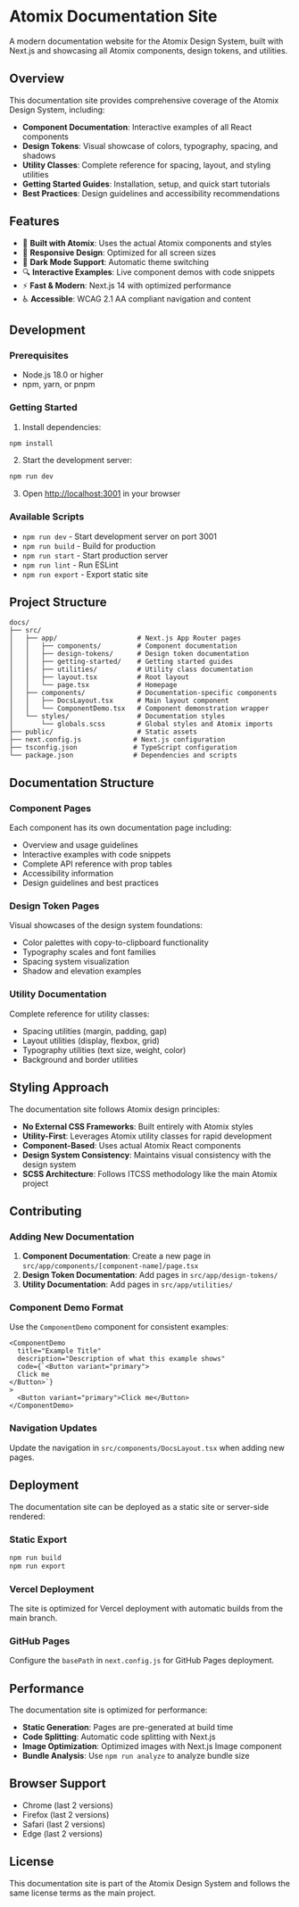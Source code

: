 # Atomix Documentation Site

A modern documentation website for the Atomix Design System, built with Next.js and showcasing all Atomix components, design tokens, and utilities.

## Overview

This documentation site provides comprehensive coverage of the Atomix Design System, including:

- **Component Documentation**: Interactive examples of all React components
- **Design Tokens**: Visual showcase of colors, typography, spacing, and shadows
- **Utility Classes**: Complete reference for spacing, layout, and styling utilities
- **Getting Started Guides**: Installation, setup, and quick start tutorials
- **Best Practices**: Design guidelines and accessibility recommendations

## Features

- 🎨 **Built with Atomix**: Uses the actual Atomix components and styles
- 📱 **Responsive Design**: Optimized for all screen sizes
- 🌙 **Dark Mode Support**: Automatic theme switching
- 🔍 **Interactive Examples**: Live component demos with code snippets
- ⚡ **Fast & Modern**: Next.js 14 with optimized performance
- ♿ **Accessible**: WCAG 2.1 AA compliant navigation and content

## Development

### Prerequisites

- Node.js 18.0 or higher
- npm, yarn, or pnpm

### Getting Started

1. Install dependencies:
```bash
npm install
```

2. Start the development server:
```bash
npm run dev
```

3. Open [http://localhost:3001](http://localhost:3001) in your browser

### Available Scripts

- `npm run dev` - Start development server on port 3001
- `npm run build` - Build for production
- `npm run start` - Start production server
- `npm run lint` - Run ESLint
- `npm run export` - Export static site

## Project Structure

```
docs/
├── src/
│   ├── app/                    # Next.js App Router pages
│   │   ├── components/         # Component documentation
│   │   ├── design-tokens/      # Design token documentation
│   │   ├── getting-started/    # Getting started guides
│   │   ├── utilities/          # Utility class documentation
│   │   ├── layout.tsx          # Root layout
│   │   └── page.tsx            # Homepage
│   ├── components/             # Documentation-specific components
│   │   ├── DocsLayout.tsx      # Main layout component
│   │   └── ComponentDemo.tsx   # Component demonstration wrapper
│   └── styles/                 # Documentation styles
│       └── globals.scss        # Global styles and Atomix imports
├── public/                     # Static assets
├── next.config.js             # Next.js configuration
├── tsconfig.json              # TypeScript configuration
└── package.json               # Dependencies and scripts
```

## Documentation Structure

### Component Pages
Each component has its own documentation page including:
- Overview and usage guidelines
- Interactive examples with code snippets
- Complete API reference with prop tables
- Accessibility information
- Design guidelines and best practices

### Design Token Pages
Visual showcases of the design system foundations:
- Color palettes with copy-to-clipboard functionality
- Typography scales and font families
- Spacing system visualization
- Shadow and elevation examples

### Utility Documentation
Complete reference for utility classes:
- Spacing utilities (margin, padding, gap)
- Layout utilities (display, flexbox, grid)
- Typography utilities (text size, weight, color)
- Background and border utilities

## Styling Approach

The documentation site follows Atomix design principles:

- **No External CSS Frameworks**: Built entirely with Atomix styles
- **Utility-First**: Leverages Atomix utility classes for rapid development
- **Component-Based**: Uses actual Atomix React components
- **Design System Consistency**: Maintains visual consistency with the design system
- **SCSS Architecture**: Follows ITCSS methodology like the main Atomix project

## Contributing

### Adding New Documentation

1. **Component Documentation**: Create a new page in `src/app/components/[component-name]/page.tsx`
2. **Design Token Documentation**: Add pages in `src/app/design-tokens/`
3. **Utility Documentation**: Add pages in `src/app/utilities/`

### Component Demo Format

Use the `ComponentDemo` component for consistent examples:

```tsx
<ComponentDemo
  title="Example Title"
  description="Description of what this example shows"
  code={`<Button variant="primary">
  Click me
</Button>`}
>
  <Button variant="primary">Click me</Button>
</ComponentDemo>
```

### Navigation Updates

Update the navigation in `src/components/DocsLayout.tsx` when adding new pages.

## Deployment

The documentation site can be deployed as a static site or server-side rendered:

### Static Export
```bash
npm run build
npm run export
```

### Vercel Deployment
The site is optimized for Vercel deployment with automatic builds from the main branch.

### GitHub Pages
Configure the `basePath` in `next.config.js` for GitHub Pages deployment.

## Performance

The documentation site is optimized for performance:

- **Static Generation**: Pages are pre-generated at build time
- **Code Splitting**: Automatic code splitting with Next.js
- **Image Optimization**: Optimized images with Next.js Image component
- **Bundle Analysis**: Use `npm run analyze` to analyze bundle size

## Browser Support

- Chrome (last 2 versions)
- Firefox (last 2 versions)
- Safari (last 2 versions)
- Edge (last 2 versions)

## License

This documentation site is part of the Atomix Design System and follows the same license terms as the main project.